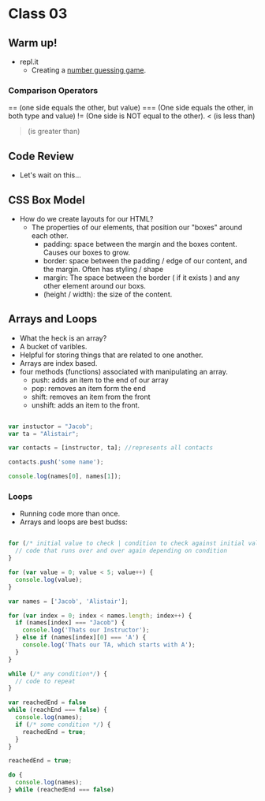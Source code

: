 # Class 03

## Warm up!

- repl.it
  - Creating a [number guessing game](https://repl.it/@JacobKnaack/number-guessing).

### Comparison Operators

  == (one side equals the other, but value)
  === (One side equals the other, in both type and value)
  != (One side is NOT equal to the other).
  < (is less than)
  > (is greater than)

## Code Review

- Let's wait on this...

## CSS Box Model

- How do we create layouts for our HTML?
  - The properties of our elements, that position our "boxes" around each other.
    - padding: space between the margin and the boxes content. Causes our boxes to grow.
    - border: space between the padding / edge of our content, and the margin. Often has styling / shape
    - margin: The space between the border ( if it exists ) and any other element around our boxs.
    - (height / width): the size of the content.

## Arrays and Loops

- What the heck is an array?
- A bucket of varibles.
- Helpful for storing things that are related to one another.
- Arrays are index based.
- four methods (functions) associated with manipulating an array.
  - push: adds an item to the end of our array
  - pop: removes an item form the end
  - shift: removes an item from the front
  - unshift: adds an item to the front.
  
```js

var instuctor = "Jacob";
var ta = "Alistair";

var contacts = [instructor, ta]; //represents all contacts

contacts.push('some name');

console.log(names[0], names[1]);
```

### Loops

- Running code more than once.
- Arrays and loops are best budss:

```js

for (/* initial value to check | condition to check against initial value | something to do at the end (incrementing our initial value*/) {
  // code that runs over and over again depending on condition
}

for (var value = 0; value < 5; value++) {
  console.log(value);
}

var names = ['Jacob', 'Alistair'];

for (var index = 0; index < names.length; index++) {
  if (names[index] === "Jacob") {
    console.log('Thats our Instructor');
  } else if (names[index][0] === 'A') {
    console.log('Thats our TA, which starts with A');
  }
}

while (/* any condition*/) {
  // code to repeat
}

var reachedEnd = false
while (reachEnd === false) {
  console.log(names);
  if (/* some condition */) {
    reachedEnd = true;
  }
}

reachedEnd = true;

do {
  console.log(names);
} while (reachedEnd === false)

```
